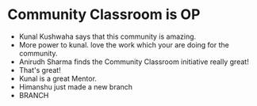 # Community Classroom is OP

- Kunal Kushwaha says that this community is amazing.
- More power to kunal. love the work which your are doing for the community.
- Anirudh Sharma finds the Community Classroom initiative really great!
- That's great!
- Kunal is a great Mentor.
- Himanshu just made a new branch
- BRANCH